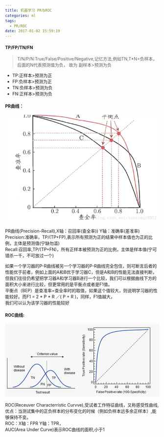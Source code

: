 ```yaml
---
title: 机器学习 PR与ROC
categories: ml 
tags:
  - PR/ROC
date: 2017-01-02 15:59:19
---
```


#### TP/FP/TN/FN
>T/N/P/N:True/False/Positive/Negative,记忆方法,例如TN,T*N=负样本，后面的N代表预测值为负，
故为 副样本>预测为负

* TP:正样本>预测为正
* FP:负样本>预测为正
* TN:负样本>预测为负
* FN:正样本>预测为负



#### PR曲线：
![PR](../../assets/PR.png  "PR曲线")

PR曲线(Precision-Recall),X轴：召回率(查全率)) Y轴：准确率(差准率) 
Precision:准确率，TP/(TP+FP),表示所有预测为正的结果中样本值也为正的比例，主体是预测值(宁缺勿滥)  
Recall:召回率,TP/(TP+FN)，所有正样本被预测为正的比例，主体是样本值(宁可错杀一千，不可放过一个)  

如果一个学习器的P-R曲线被另一个学习器的P-R曲线完全包住，则可断言后者的性能优于前者，例如上面的A和B优于学习器C，但是A和B的性能无法直接判断，   
但我们往往仍希望把学习器A和学习器B进行一个比较，我们可以根据曲线下方的面积大小来进行比较，但更常用的是平衡点或者是F1值。   
平衡点（BEP）是查准率=查全率时的取值，如果这个值较大，则说明学习器的性能较好。而F1 = 2 * P * R ／( P + R )，同样，F1值越大，   
我们可以认为该学习器的性能较好   


#### ROC曲线:
![ROC](../../assets/ROC.png  "ROC曲线")

ROC(Receuver Characterristic Curvve),受试者工作特征曲线，又称感受性曲线,  
优点：当测试集中的正负样本的分布变化的时候（例如负样本远多余正样本）,能够保持不变。   
ROC：X轴：FPR  Y轴：TPR，  
AUC(Area Under Curve)表示ROC曲线的面积,小于1
